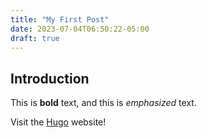 ```yaml
---
title: "My First Post"
date: 2023-07-04T06:50:22-05:00
draft: true
---
```


## Introduction

This is **bold** text, and this is *emphasized* text.

Visit the [Hugo](https://gohugo.io) website!
